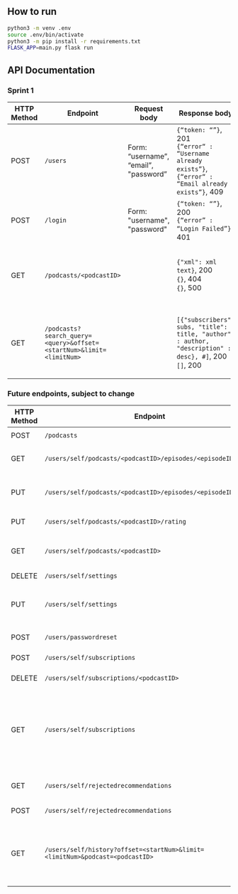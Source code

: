 ## How to run
```bash
python3 -m venv .env  
source .env/bin/activate
python3 -m pip install -r requirements.txt
FLASK_APP=main.py flask run
```

## API Documentation

### Sprint 1
| HTTP Method |  Endpoint                                                    | Request body                          | Response body | Action                  |
|-------------|--------------------------------------------------------------|---------------------------------------|---------------|-------------------------|
| POST        | `/users`                                                     | Form: “username”, “email”, "password” | `{“token: “”}`, 201<br>`{“error“ :  “Username already exists”}`, `{“error“ :  “Email already exists”}`, 409 | Sign up |
| POST        | `/login`                                                     | Form: "username", "password"          | `{“token: “”}`, 200<br>`{“error” : “Login Failed”}`, 401 | Login |
| GET         | `/podcasts/<podcastID>`                                      |                                       | `{"xml": xml text}`, 200<br>`{}`, 404<br>`{}`, 500 | Returns podcast details - RSS feed URL, rating |
| GET         | `/podcasts?search_query=<query>&offset=<startNum>&limit=<limitNum>`     |                 | `[{"subscribers": subs, "title": title, "author" : author, "description" : desc}, #]`, 200<br> `[]`, 200              | Search. Request `limitNum` results starting at result number `startNum` |  

### Future endpoints, subject to change
| HTTP Method |  Endpoint                                                    | Request body         | Response body | Action                  |
|-------------|--------------------------------------------------------------|----------------------|---------------|-------------------------|
| POST        | `/podcasts`                                                  | `{"rss": <rsslink>}` |               | Add a podcast   |
| GET         | `/users/self/podcasts/<podcastID>/episodes/<episodeID>/time` |                      |               | Return time progress in episode |
| PUT         | `/users/self/podcasts/<podcastID>/episodes/<episodeID>/time` | `{"time": <time>}`   |               | Update time progress in episode, and also listening history |
| PUT         | `/users/self/podcasts/<podcastID>/rating`                    | `{"rating": <rating>}` |             | Update rating for podcast |
| GET         | `/users/self/podcasts/<podcastID>`                           |                      |               | Get user's podcast rating, whether subscribed |
| DELETE      | `/users/self/settings`                                                |                      |               | Delete account |
| PUT         | `/users/self/settings`                                       | `{"oldpassword": <oldpassword>, "newpassword": <newpassword>, "newemail":<email>}` | |                                                                 Change password and/or email |
| POST        | `/users/passwordreset`                                       | `{"email": <emailaddress>}` | |                                                                                           Request password reset |
| POST        | `/users/self/subscriptions`                                  | `{"id": <podcastID>}` | | Subscribe to a podcast |
| DELETE      | `/users/self/subscriptions/<podcastID>`                      |                       | | Unsubscribe from a podcast |
| GET         | `/users/self/subscriptions`                                  |                       | | Get list of subscribed podcasts - IDs and maybe the actual podcast info as well, to save an RTT from follow up requests? |
| GET         | `/users/self/rejectedrecommendations`                        |                       | | Get list of rejected podcast recommendations |
| POST        | `/users/self/rejectedrecommendations`                        | `{"id": <podcastID>}` | | Add rejected recommendation |
| GET         | `/users/self/history?offset=<startNum>&limit=<limitNum>&podcast=<podcastID>` |       | | Get listening history. With podcast set, returns listening history for a particular podcast. |
